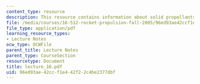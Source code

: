 ```yaml
---
content_type: resource
description: This resource contains information about solid propellants.
file: /media/courses/16-512-rocket-propulsion-fall-2005/96ed93ae42ccf1e442f22c4be2377dbf_lecture_16.pdf
file_type: application/pdf
learning_resource_types:
- Lecture Notes
ocw_type: OCWFile
parent_title: Lecture Notes
parent_type: CourseSection
resourcetype: Document
title: lecture_16.pdf
uid: 96ed93ae-42cc-f1e4-42f2-2c4be2377dbf
---
```

